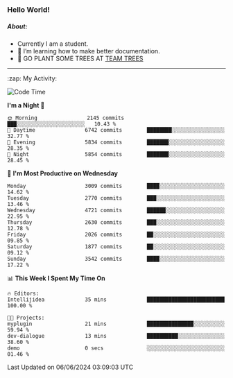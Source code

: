 ### Hello World!

##### About:
- Currently I am a student.
- 🌱 I’m learning how to make better documentation.
- 🌱 GO PLANT SOME TREES AT [TEAM TREES](https://teamtrees.org/)

---
  <summary>:zap: My Activity:</summary>
  
<!--START_SECTION:waka-->
![Code Time](http://img.shields.io/badge/Code%20Time-1%2C377%20hrs%2025%20mins-blue)

**I'm a Night 🦉** 

```text
🌞 Morning                2145 commits        ███░░░░░░░░░░░░░░░░░░░░░░   10.43 % 
🌆 Daytime                6742 commits        ████████░░░░░░░░░░░░░░░░░   32.77 % 
🌃 Evening                5834 commits        ███████░░░░░░░░░░░░░░░░░░   28.35 % 
🌙 Night                  5854 commits        ███████░░░░░░░░░░░░░░░░░░   28.45 % 
```
📅 **I'm Most Productive on Wednesday** 

```text
Monday                   3009 commits        ████░░░░░░░░░░░░░░░░░░░░░   14.62 % 
Tuesday                  2770 commits        ███░░░░░░░░░░░░░░░░░░░░░░   13.46 % 
Wednesday                4721 commits        ██████░░░░░░░░░░░░░░░░░░░   22.95 % 
Thursday                 2630 commits        ███░░░░░░░░░░░░░░░░░░░░░░   12.78 % 
Friday                   2026 commits        ██░░░░░░░░░░░░░░░░░░░░░░░   09.85 % 
Saturday                 1877 commits        ██░░░░░░░░░░░░░░░░░░░░░░░   09.12 % 
Sunday                   3542 commits        ████░░░░░░░░░░░░░░░░░░░░░   17.22 % 
```


📊 **This Week I Spent My Time On** 

```text
🔥 Editors: 
Intellijidea             35 mins             █████████████████████████   100.00 % 

🐱‍💻 Projects: 
myplugin                 21 mins             ███████████████░░░░░░░░░░   59.94 % 
dev-dialogue             13 mins             ██████████░░░░░░░░░░░░░░░   38.60 % 
demo                     0 secs              ░░░░░░░░░░░░░░░░░░░░░░░░░   01.46 % 
```


 Last Updated on 06/06/2024 03:09:03 UTC
<!--END_SECTION:waka-->

